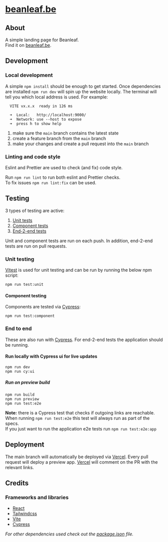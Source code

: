 # [beanleaf.be][link_beanleaf_be]

## About

A simple landing page for Beanleaf.  
Find it on [beanleaf.be][link_beanleaf_be].

## Development

### Local development

A simple `npm install` should be enough to get started.
Once dependencies are installed `npm run dev` will spin up the website locally.
The terminal will tell you which local address is used.
For example:

```shell
  VITE vx.x.x  ready in 126 ms

  ➜  Local:   http://localhost:9000/
  ➜  Network: use --host to expose
  ➜  press h to show help
```

1. make sure the `main` branch contains the latest state
2. create a feature branch from the `main` branch
3. make your changes and create a pull request into the `main` branch

### Linting and code style

Eslint and Prettier are used to check (and fix) code style.

Run `npm run lint` to run both eslint and Prettier checks.  
To fix issues `npm run lint:fix` can be used.

## Testing

3 types of testing are active:

1. [Unit tests](#unit-testing)
2. [Component tests](#component-testing)
3. [End-2-end tests](#end-to-end)

Unit and component tests are run on each push.
In addition, end-2-end tests are run on pull requests.

### Unit testing

[Vitest][link_vitest] is used for unit testing and can be run by running the below npm script:

```shell
npm run test:unit
```

#### Component testing

Components are tested via [Cypress][link_cypress]:

```shell
npm run test:component
```

### End to end

These are also run with [Cypress][link_cypress].
For end-2-end tests the application should be running.

#### Run locally with Cypress ui for live updates

```shell
npm run dev
npm run cy:ui
```

##### Run on preview build

```shell
npm run build
npm run preview
npm run test:e2e
```

**Note:** there is a Cypress test that checks if outgoing links are reachable.  
When running `npm run test:e2e` this test will always run as part of the specs.  
If you just want to run the application e2e tests run `npm run test:e2e:app`

## Deployment

The main branch will automatically be deployed via [Vercel][link_vercel].
Every pull request will deploy a preview app.
[Vercel][link_vercel] will comment on the PR with the relevant links.

## Credits

### Frameworks and libraries

- [React][link_react]
- [Tailwindcss][link_tailwind]
- [Vite][link_vite]
- [Cypress][link_cypress]

_For other dependencies used check out the [package.json](package.json) file._

[link_beanleaf_be]: https://beanleaf.be
[link_react]: https://react.dev
[link_tailwind]: https://tailwindcss.com/
[link_cypress]: https://cypress.io
[link_vercel]: https://vercel.com/
[link_vite]: http://vitejs.dev
[link_vitest]: http://vitest.dev
